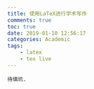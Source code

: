 ```yaml
---
title: 使用LaTeX进行学术写作
comments: true
toc: true
date: 2019-01-10 12:56:17
categories: Academic
tags: 
    - latex
    - tex live
---
```


    待填坑.